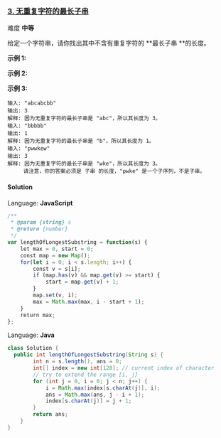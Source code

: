 ### [3\. 无重复字符的最长子串](https://leetcode-cn.com/problems/longest-substring-without-repeating-characters/submissions/)

难度 **中等**

给定一个字符串，请你找出其中不含有重复字符的 **最长子串 **的长度。

**示例 1:**

**示例 2:**

**示例 3:**

```
输入: "abcabcbb"
输出: 3 
解释: 因为无重复字符的最长子串是 "abc"，所以其长度为 3。
输入: "bbbbb"
输出: 1
解释: 因为无重复字符的最长子串是 "b"，所以其长度为 1。
输入: "pwwkew"
输出: 3
解释: 因为无重复字符的最长子串是 "wke"，所以其长度为 3。
     请注意，你的答案必须是 子串 的长度，"pwke" 是一个子序列，不是子串。
```

#### Solution

Language: **JavaScript**

```javascript
/**
 * @param {string} s
 * @return {number}
 */
var lengthOfLongestSubstring = function(s) {
    let max = 0, start = 0;
    const map = new Map();
    for(let i = 0; i < s.length; i++) {
        const v = s[i];
        if (map.has(v) && map.get(v) >= start) {
            start = map.get(v) + 1;
        }
        map.set(v, i);
        max = Math.max(max, i - start + 1);
    }
    return max;
};
```

Language: **Java**

```java
class Solution {
  public int lengthOfLongestSubstring(String s) {
        int n = s.length(), ans = 0;
        int[] index = new int[128]; // current index of character
        // try to extend the range [i, j]
        for (int j = 0, i = 0; j < n; j++) {
            i = Math.max(index[s.charAt(j)], i);
            ans = Math.max(ans, j - i + 1);
            index[s.charAt(j)] = j + 1;
        }
        return ans;
    }
}
```